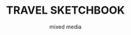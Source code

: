 ---
layout: gallery
title: TRAVEL SKETCHBOOK
subtitle: mixed media
permalink: /illustration9/
desc: Fashion Illustration.
pickerImage: /imgs/illustration/travel-sketchbook/cuba-road-thumb.jpg
images:
  - desktop: /imgs/illustration/travel-sketchbook/desktop/cuba-road-comp-dt.jpg
    mobile: /imgs/illustration/travel-sketchbook/mobile/cuba-road-m.jpg
    caption: fashion illustration
  - desktop: /imgs/illustration/travel-sketchbook/desktop/empty-house-dt.jpg
    mobile: /imgs/illustration/travel-sketchbook/mobile/empty-house-m.jpg
    caption: fashion illustration
  - desktop: /imgs/illustration/travel-sketchbook/desktop/camusvrachan-dt.jpg
    mobile: /imgs/illustration/travel-sketchbook/mobile/camusvrachan-m.jpg
    caption: fashion illustration
  - desktop: /imgs/illustration/travel-sketchbook/desktop/knoydart-2015-dt.jpg
    mobile: /imgs/illustration/travel-sketchbook/mobile/knoydart-2015-m.jpg
    caption: fashion illustration
  - desktop: /imgs/illustration/travel-sketchbook/desktop/inky-trees-dt.jpg
    mobile: /imgs/illustration/travel-sketchbook/mobile/inky-trees-m.jpg
    caption: fashion illustration
---